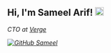<h2> Hi, I'm Sameel Arif! <img src="https://em-content.zobj.net/source/noto-emoji-animations/344/waving-hand_1f44b.gif" width="20"></h2>

<p><em>CTO at <a href="https://www.verge.software">Verge</a><p>

[![GitHub Sameel](https://img.shields.io/github/followers/sameelarif?label=follow&style=social)](https://github.com/sameelarif)
